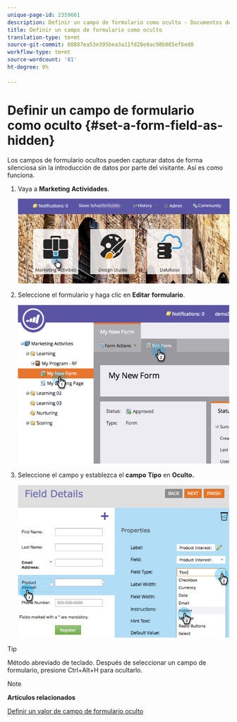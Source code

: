```yaml
---
unique-page-id: 2359661
description: Definir un campo de formulario como oculto - Documentos de marketing - Documentación del producto
title: Definir un campo de formulario como oculto
translation-type: tm+mt
source-git-commit: 00887ea53e395bea3a11fd28e0ac98b085ef6ed8
workflow-type: tm+mt
source-wordcount: '81'
ht-degree: 0%

---
```



# Definir un campo de formulario como oculto {#set-a-form-field-as-hidden}

Los campos de formulario ocultos pueden capturar datos de forma silenciosa sin la introducción de datos por parte del visitante. Así es como funciona.

1. Vaya a **Marketing** **Actividades**.

   ![](assets/login-marketing-activities-3.png)

1. Seleccione el formulario y haga clic en **Editar** **formulario**.

   ![](assets/image2014-9-15-12-3a58-3a47.png)

1. Seleccione el campo y establezca el **campo** **Tipo** en **Oculto.**

   ![](assets/image2014-9-15-12-3a58-3a56.png)

>[!TIP]
>
>Método abreviado de teclado. Después de seleccionar un campo de formulario, presione Ctrl+Alt+H para ocultarlo.

>[!NOTE]
>
>**Artículos relacionados**
>
>[Definir un valor de campo de formulario oculto](set-a-hidden-form-field-value.md)

